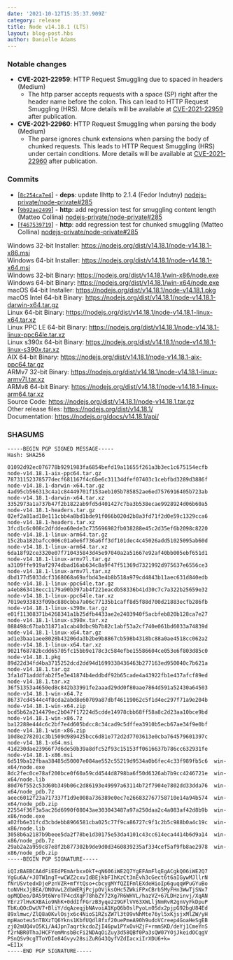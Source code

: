 ```yaml
---
date: '2021-10-12T15:35:37.909Z'
category: release
title: Node v14.18.1 (LTS)
layout: blog-post.hbs
author: Danielle Adams
---
```


### Notable changes

- **CVE-2021-22959**: HTTP Request Smuggling due to spaced in headers (Medium)
  - The http parser accepts requests with a space (SP) right after the header name before the colon. This can lead to HTTP Request Smuggling (HRS). More details will be available at [CVE-2021-22959](https://cve.mitre.org/cgi-bin/cvename.cgi?name=CVE-2021-22959) after publication.
- **CVE-2021-22960**: HTTP Request Smuggling when parsing the body (Medium)
  - The parse ignores chunk extensions when parsing the body of chunked requests. This leads to HTTP Request Smuggling (HRS) under certain conditions. More details will be available at [CVE-2021-22960](https://cve.mitre.org/cgi-bin/cvename.cgi?name=CVE-2021-22960) after publication.

### Commits

- [[`8c254ca7e4`](https://github.com/nodejs/node/commit/8c254ca7e4)] - **deps**: update llhttp to 2.1.4 (Fedor Indutny) [nodejs-private/node-private#285](https://github.com/nodejs-private/node-private/pull/285)
- [[`9b92ae2499`](https://github.com/nodejs/node/commit/9b92ae2499)] - **http**: add regression test for smuggling content length (Matteo Collina) [nodejs-private/node-private#285](https://github.com/nodejs-private/node-private/pull/285)
- [[`f467539719`](https://github.com/nodejs/node/commit/f467539719)] - **http**: add regression test for chunked smuggling (Matteo Collina) [nodejs-private/node-private#285](https://github.com/nodejs-private/node-private/pull/285)

Windows 32-bit Installer: https://nodejs.org/dist/v14.18.1/node-v14.18.1-x86.msi \
Windows 64-bit Installer: https://nodejs.org/dist/v14.18.1/node-v14.18.1-x64.msi \
Windows 32-bit Binary: https://nodejs.org/dist/v14.18.1/win-x86/node.exe \
Windows 64-bit Binary: https://nodejs.org/dist/v14.18.1/win-x64/node.exe \
macOS 64-bit Installer: https://nodejs.org/dist/v14.18.1/node-v14.18.1.pkg \
macOS Intel 64-bit Binary: https://nodejs.org/dist/v14.18.1/node-v14.18.1-darwin-x64.tar.gz \
Linux 64-bit Binary: https://nodejs.org/dist/v14.18.1/node-v14.18.1-linux-x64.tar.xz \
Linux PPC LE 64-bit Binary: https://nodejs.org/dist/v14.18.1/node-v14.18.1-linux-ppc64le.tar.xz \
Linux s390x 64-bit Binary: https://nodejs.org/dist/v14.18.1/node-v14.18.1-linux-s390x.tar.xz \
AIX 64-bit Binary: https://nodejs.org/dist/v14.18.1/node-v14.18.1-aix-ppc64.tar.gz \
ARMv7 32-bit Binary: https://nodejs.org/dist/v14.18.1/node-v14.18.1-linux-armv7l.tar.xz \
ARMv8 64-bit Binary: https://nodejs.org/dist/v14.18.1/node-v14.18.1-linux-arm64.tar.xz \
Source Code: https://nodejs.org/dist/v14.18.1/node-v14.18.1.tar.gz \
Other release files: https://nodejs.org/dist/v14.18.1/ \
Documentation: https://nodejs.org/docs/v14.18.1/api/

### SHASUMS

```
-----BEGIN PGP SIGNED MESSAGE-----
Hash: SHA256

01092d92ec076778b9291983fa6854befd19a11655f261a3b3ec1c675154ecfb  node-v14.18.1-aix-ppc64.tar.gz
78731152378577decf681167f4c6be6c31134dfef07403c1cebfbd3289d3886f  node-v14.18.1-darwin-x64.tar.gz
4ad95cb566313c4a1c84449701f153aeb105b785852ae6ed7576916405b723ab  node-v14.18.1-darwin-x64.tar.xz
3352973a1a737b47f2b1822ab9fd5d401427c7ba3b538ecae9928924d06b60a5  node-v14.18.1-headers.tar.gz
02ef2a81ad18e111cbb4a8bd1bde91f066b020d2b8a3fd71f2d0e59c1329cca6  node-v14.18.1-headers.tar.xz
3fcd1c6c008c2dfddea60ede3c735696982fb038288e45c2d35ef6b2098c8220  node-v14.18.1-linux-arm64.tar.gz
15c2ba182bafcc006c01a0e6f736a6ff3df101dec4c45026add51025095ab60d  node-v14.18.1-linux-arm64.tar.xz
6da18f92ce3320e07f710435843d45e97040a2a51667e92af40bb005ebf651d1  node-v14.18.1-linux-armv7l.tar.gz
a3109ffe919af2974dbad16ab634c8a9f47f51369d7321992d975637e6556ce3  node-v14.18.1-linux-armv7l.tar.xz
dbd177d5033dcf3168068a69afbd43e4b8b518a979cd4843b11aec631d840edb  node-v14.18.1-linux-ppc64le.tar.gz
a4eb863418ecc1179a90b397ab4f221eacdb58336b41d30c7c7a322b25659e32  node-v14.18.1-linux-ppc64le.tar.xz
7019e933833f09bc880cbba7a06c77135b1caff8d5f88d700d21883ecfb286fb  node-v14.18.1-linux-s390x.tar.gz
e01f11308371b4268341a1b25dfb4433ae2e2403940f5acbfeb820b128ca7e27  node-v14.18.1-linux-s390x.tar.xz
088498c67bab31871a1cab40dbc9b7b82c1abf53a2cf740e061bd6033a74839d  node-v14.18.1-linux-x64.tar.gz
ad1e3baa1aee8028b43206da3b2be9b8867cb598b4318bc88a0ae4518cc062a2  node-v14.18.1-linux-x64.tar.xz
9021f68782bcdd65705fc15bb9e178c3c584efbe15586604ce053e6f803d85c0  node-v14.18.1.pkg
89d22d34fd4ba3715252dcd2dd94d1699338436463b277163ed950040c7b621a  node-v14.18.1.tar.gz
3fa1d71adddfab2f5e3e41874b4eddbdf92b65cade4a43922fb1e437afcf89ed  node-v14.18.1.tar.xz
36f51353a4650ed8c842b33991fe2aaad29dd0f80aae7864d591a52430a64503  node-v14.18.1-win-x64.7z
86737cd4544c4f8cda2abd8e60709a87dbf46119062c5f1d4ec297f71a9e204b  node-v14.18.1-win-x64.zip
bcd5b62a214479ec2b047f17224d5cdde14978cbb68ff58a8c2d23aa10bce9bd  node-v14.18.1-win-x86.7z
ba12288e444c6c2bf7e4d605bdcc8c34cad9c5dffea3910b5ecb67ae34f9e0bf  node-v14.18.1-win-x86.zip
10d8e278201c3b1509d989425bcc6d81e772d2d7703613e0cba764579601397c  node-v14.18.1-x64.msi
41d230dae23966f7d6de50b39a8dfc52f93c15153ff0616637b786cc632931fe  node-v14.18.1-x86.msi
6d519ba12fbaa38485d50007e084ae552c55219d9534a0b6fec4c33f989fb5c6  win-x64/node.exe
8dc2fec0ce78af200bce0f60a59cd4544d8798ba6f50d6326ab7b9cc4246721e  win-x64/node.lib
80d76f552c53d60b349b06c2d86193e49997a63114b72f7904e7802dd33dda76  win-x64/node_pdb.7z
aeec6012f23a717337f1d9e008a736389e0ec7e266832767758710e14a94b574  win-x64/node_pdb.zip
22554f36f3a5ac26d6990f08043ae303043487a97a250daa2c4a083af42d8b9b  win-x86/node.exe
a02fb6e31fcd3cbdebb8966581cba025c77f9ca86727c9f1c2b5c988b0a4c19c  win-x86/node.lib
3058b6a2187b9beee5da2f78be1d30175e53da4101c43cc614eca4414b6d9a14  win-x86/node_pdb.7z
29ab2a2a959c87e8f2b877302b9de9d0d3460839235af334cef5af9fb8ae2978  win-x86/node_pdb.zip
-----BEGIN PGP SIGNATURE-----

iQIzBAEBCAAdFiEEdPEmArbxxOkT+qN606iWE2Q7YgEFAmFlqEgACgkQ06iWE2Q7
YgGu6A/+J0TW1ngT+wCWZ2cxvIdBEjkbFIhKzCt3nEvh3cGect6t6aIGywMJllrN
fNrUSvtedxDjePznVZR+mfYtQso+cbcygMYfQZIFmlEXdeHioIp6guqqWPuGYuBo
toNVHxJjBEA/DNOVwLZdbWERjPcjpOVjksOHc5ZWkiFPxCBrb5MyFHn3WwTjSNx7
opMQDeo/DA59t6WroTP4cdXqP78hbZY72Xg7R6WHVL/hazVZ+67LDHzinvj/XqAN
YErz7lHvKXBAio9NhK+0ddIfFGrzB3yqe229GFlVV63XWLljNmRvR2gnVyFkDpuP
TbKuQOcDwUV7+BliY/dqAzeqjbNAvoiA1KpQ6b0slPyoLn0Sdx2pjpG92bgU84Ed
89xlmwc/ZlQ8a0KvlOsjx6c4NioS1RZsZW7l3t09vNhMte76yl5xKjsjxMlZW/yH
mpHaoteu5nTBXzTQ6Ykns1KbfUQdl8fxf20uePmeA90h9udoVCreep4GoaHeSgEB
zj02mUQ4vO5Ki/A4Jpn7aqrtkcdoZjI46pw1PYxOvHZjF+rmmSKD/deYj1CmeYnS
f2rNBR0ThaJHCFYemMnsbBcFi2NDAqOiZuy3d58QBf0Pa3sQW07YOjJkeidOCqgV
PSnQSv9cgTToYDIe84Gvyv28siZuRG43QyfVZdIacxiIrXDU6+k=
=EI1x
-----END PGP SIGNATURE-----

```

